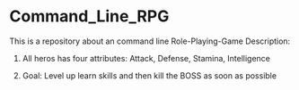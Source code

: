 # Command_Line_RPG
This is a repository about an command line Role-Playing-Game
Description:
1. All heros has four attributes:
   Attack,
   Defense,
   Stamina,
   Intelligence 

2. Goal: Level up learn skills and then kill the BOSS as soon as possible